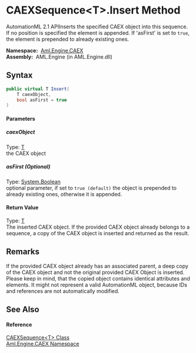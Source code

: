 CAEXSequence&lt;T>.Insert Method
================================
AutomationML 2.1 APIInserts the specified CAEX object into this sequence. If no position is specified the element is appended. If 'asFirst' is set to `true`, the element is prepended to already existing ones.

  **Namespace:**  [Aml.Engine.CAEX][1]  
  **Assembly:**  AML.Engine (in AML.Engine.dll)

Syntax
------

```csharp
public virtual T Insert(
	T caexObject,
	bool asFirst = true
)
```

#### Parameters

##### *caexObject*
Type: [T][2]  
the CAEX object

##### *asFirst* (Optional)
Type: [System.Boolean][3]  
 optional parameter, if set to `true (default)` the object is prepended to already existing ones, otherwise it is appended.

#### Return Value
Type: [T][2]  
 The inserted CAEX object. If the provided CAEX object already belongs to a sequence, a copy of the CAEX object is inserted and returned as the result. 

Remarks
-------
 If the provided CAEX object already has an associated parent, a deep copy of the CAEX object and not the original provided CAEX Object is inserted. Please keep in mind, that the copied object contains identical attributes and elements. It might not represent a valid AutomationML object, because IDs and references are not automatically modified. 

See Also
--------

#### Reference
[CAEXSequence&lt;T> Class][2]  
[Aml.Engine.CAEX Namespace][1]  

[1]: ../README.md
[2]: README.md
[3]: https://docs.microsoft.com/dotnet/api/system.boolean
[4]: https://www.automationml.org
[5]: ../../icons/logoShade.png